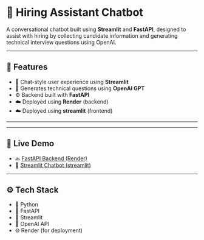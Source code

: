 # 🤖 Hiring Assistant Chatbot

A conversational chatbot built using **Streamlit** and **FastAPI**, designed to assist with hiring by collecting candidate information and generating technical interview questions using OpenAI.

---

## 📌 Features

- 💬 Chat-style user experience using **Streamlit**
- 🧠 Generates technical questions using **OpenAI GPT**
- ⚙️ Backend built with **FastAPI**
- ☁️ Deployed using **Render** (backend)
- ☁️ Deployed using **streamlit** (frontend)
---


---

## 🚀 Live Demo

- 🔙 [FastAPI Backend (Render)](https://hirring-assistant.onrender.com/generate-questions)
- 🔮 [Streamlit Chatbot (streamlit)](https://ruthvik11-hiring-chat-box-streamlit-aupxvi.streamlit.app/)

---

## ⚙️ Tech Stack

- 🐍 Python
- 🚀 FastAPI
- 🎈 Streamlit
- 🤖 OpenAI API
- 🌐 Render (for deployment)


